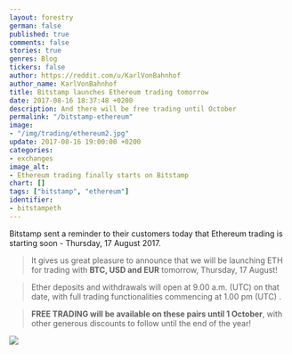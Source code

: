 ```yaml
---
layout: forestry
german: false
published: true
comments: false
stories: true
genres: Blog
tickers: false
author: https://reddit.com/u/KarlVonBahnhof
author_name: KarlVonBahnhof
title: Bitstamp launches Ethereum trading tomorrow
date: 2017-08-16 18:37:48 +0200
description: And there will be free trading until October
permalink: "/bitstamp-ethereum"
image:
- "/img/trading/ethereum2.jpg"
update: 2017-08-16 19:00:00 +0200
categories:
- exchanges
image_alt:
- Ethereum trading finally starts on Bitstamp
chart: []
tags: ["bitstamp", "ethereum"]
identifier:
- bitstampeth
---
```

Bitstamp sent a reminder to their customers today that Ethereum trading is starting soon - Thursday, 17 August 2017.

> It gives us great pleasure to announce that we will be launching ETH for trading with **BTC, USD and EUR** tomorrow, Thursday, 17 August!

> Ether deposits and withdrawals will open at 9.00 a.m. (UTC) on that date, with full trading functionalities commencing at 1.00 pm (UTC) .

> **FREE TRADING will be available on these pairs until 1 October**, with other generous discounts to follow until the end of the year!

<img src="https://www.bitstamp.net/s/email_images/trading-news@2x.png" style="max-width:100%">
